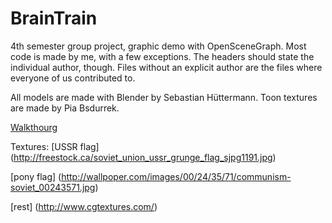 # BrainTrain
4th semester group project, graphic demo with OpenSceneGraph.
Most code is made by me, with a few exceptions.
The headers should state the individual author, though.
Files without an explicit author are the files where everyone of us contributed to.

All models are made with Blender by Sebastian Hüttermann.
Toon textures are made by Pia Bsdurrek.

[Walkthourg](https://www.youtube.com/watch?v=Kck9t5S-lnk)

Textures:
[USSR flag]
(http://freestock.ca/soviet_union_ussr_grunge_flag_sjpg1191.jpg)

[pony flag]
(http://wallpoper.com/images/00/24/35/71/communism-soviet_00243571.jpg)

[rest]
(http://www.cgtextures.com/) 

